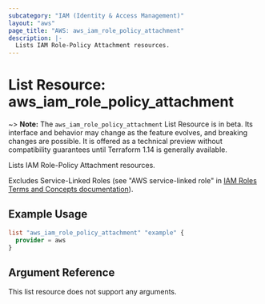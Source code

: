 ```yaml
---
subcategory: "IAM (Identity & Access Management)"
layout: "aws"
page_title: "AWS: aws_iam_role_policy_attachment"
description: |-
  Lists IAM Role-Policy Attachment resources.
---
```


# List Resource: aws_iam_role_policy_attachment

~> **Note:** The `aws_iam_role_policy_attachment` List Resource is in beta. Its interface and behavior may change as the feature evolves, and breaking changes are possible. It is offered as a technical preview without compatibility guarantees until Terraform 1.14 is generally available.

Lists IAM Role-Policy Attachment resources.

Excludes Service-Linked Roles (see "AWS service-linked role" in [IAM Roles Terms and Concepts documentation](https://docs.aws.amazon.com/IAM/latest/UserGuide/id_roles.html#id_roles_terms-and-concepts)).

## Example Usage

```terraform
list "aws_iam_role_policy_attachment" "example" {
  provider = aws
}
```

## Argument Reference

This list resource does not support any arguments.
